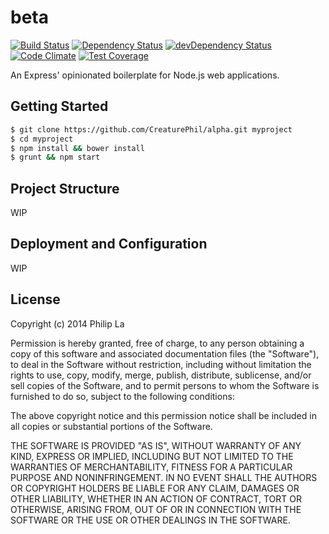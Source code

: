 # beta 

[![Build Status](https://travis-ci.org/CreaturePhil/beta.svg)](https://travis-ci.org/CreaturePhil/beta)
[![Dependency Status](https://david-dm.org/creaturephil/beta.svg)](https://david-dm.org/creaturephil/beta)
[![devDependency Status](https://david-dm.org/creaturephil/beta/dev-status.svg)](https://david-dm.org/creaturephil/beta#info=devDependencies)
[![Code Climate](https://codeclimate.com/github/CreaturePhil/beta/badges/gpa.svg)](https://codeclimate.com/github/CreaturePhil/beta)
[![Test Coverage](https://codeclimate.com/github/CreaturePhil/beta/badges/coverage.svg)](https://codeclimate.com/github/CreaturePhil/beta)

An Express' opinionated boilerplate for Node.js web applications.

## Getting Started

```bash
$ git clone https://github.com/CreaturePhil/alpha.git myproject
$ cd myproject
$ npm install && bower install
$ grunt && npm start
```

## Project Structure

WIP

## Deployment and Configuration

WIP

## License

Copyright (c) 2014 Philip La

Permission is hereby granted, free of charge, to any person
obtaining a copy of this software and associated documentation
files (the "Software"), to deal in the Software without
restriction, including without limitation the rights to use,
copy, modify, merge, publish, distribute, sublicense, and/or sell
copies of the Software, and to permit persons to whom the
Software is furnished to do so, subject to the following
conditions:

The above copyright notice and this permission notice shall be
included in all copies or substantial portions of the Software.

THE SOFTWARE IS PROVIDED "AS IS", WITHOUT WARRANTY OF ANY KIND,
EXPRESS OR IMPLIED, INCLUDING BUT NOT LIMITED TO THE WARRANTIES
OF MERCHANTABILITY, FITNESS FOR A PARTICULAR PURPOSE AND
NONINFRINGEMENT. IN NO EVENT SHALL THE AUTHORS OR COPYRIGHT
HOLDERS BE LIABLE FOR ANY CLAIM, DAMAGES OR OTHER LIABILITY,
WHETHER IN AN ACTION OF CONTRACT, TORT OR OTHERWISE, ARISING
FROM, OUT OF OR IN CONNECTION WITH THE SOFTWARE OR THE USE OR
OTHER DEALINGS IN THE SOFTWARE.

